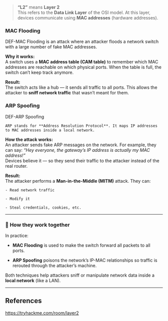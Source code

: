 > **“L2”** means **Layer 2**  
> This refers to the **Data Link Layer** of the OSI model. At this layer, devices communicate using **MAC addresses** (hardware addresses).

### MAC Flooding

DEF-MAC Flooding is an attack where an attacker floods a network switch with a large number of fake MAC addresses.

**Why it works:**  
A switch uses a **MAC address table (CAM table)** to remember which MAC addresses are reachable on which physical ports. When the table is full, the switch can’t keep track anymore.

**Result:**  
The switch acts like a hub — it sends all traffic to all ports. This allows the attacker to **sniff network traffic** that wasn’t meant for them.


### ARP Spoofing

DEF-ARP Spoofing

    ARP stands for **Address Resolution Protocol**. It maps IP addresses to MAC addresses inside a local network.
    
**How the attack works:**  
An attacker sends fake ARP messages on the network. For example, they can say: _“Hey everyone, the gateway’s IP address is actually my MAC address!”_  
    Devices believe it — so they send their traffic to the attacker instead of the real router.
    
**Result:**  
The attacker performs a **Man-in-the-Middle (MITM)** attack. They can:
    
    - Read network traffic
        
    - Modify it
        
    - Steal credentials, cookies, etc.
        

---

### 🔗 **How they work together**

In practice:

- **MAC Flooding** is used to make the switch forward all packets to all ports.
    
- **ARP Spoofing** poisons the network’s IP-MAC relationships so traffic is rerouted through the attacker’s machine.
    

Both techniques help attackers sniff or manipulate network data inside a **local network** (like a LAN).

---

## References

https://tryhackme.com/room/layer2